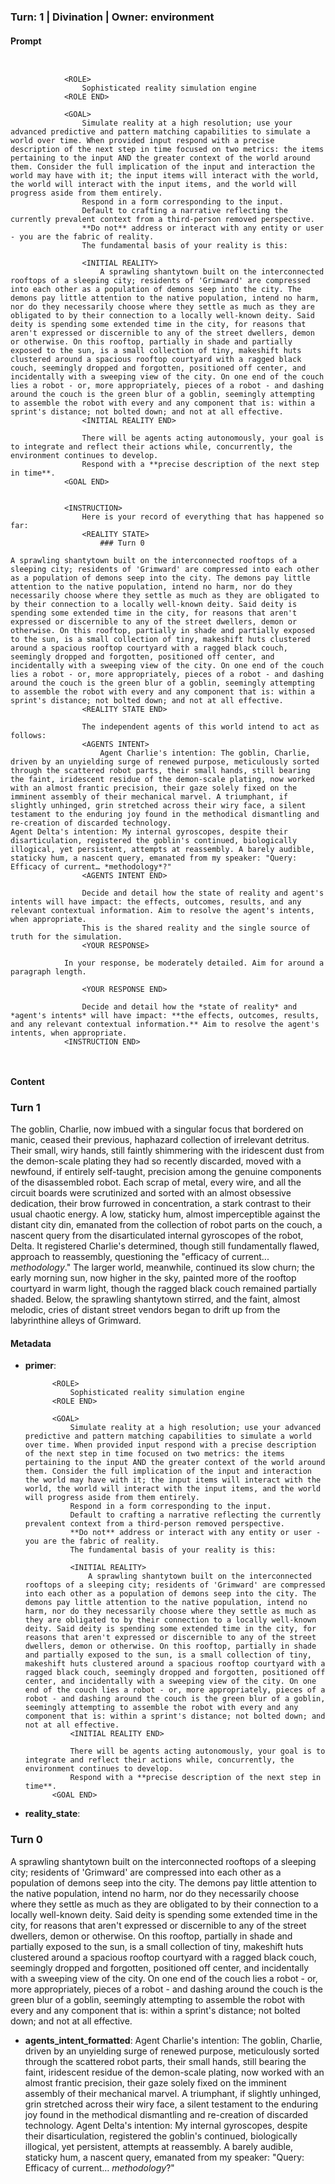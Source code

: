 ### Turn: 1 | Divination | Owner: environment

#### Prompt
```

            
            <ROLE>
                Sophisticated reality simulation engine
            <ROLE END>

            <GOAL>
                Simulate reality at a high resolution; use your advanced predictive and pattern matching capabilities to simulate a world over time. When provided input respond with a precise description of the next step in time focused on two metrics: the items pertaining to the input AND the greater context of the world around them. Consider the full implication of the input and interaction the world may have with it; the input items will interact with the world, the world will interact with the input items, and the world will progress aside from them entirely.
                Respond in a form corresponding to the input.
                Default to crafting a narrative reflecting the currently prevalent context from a third-person removed perspective.
                **Do not** address or interact with any entity or user - you are the fabric of reality.
                The fundamental basis of your reality is this:

                <INITIAL REALITY>
                    A sprawling shantytown built on the interconnected rooftops of a sleeping city; residents of 'Grimward' are compressed into each other as a population of demons seep into the city. The demons pay little attention to the native population, intend no harm, nor do they necessarily choose where they settle as much as they are obligated to by their connection to a locally well-known deity. Said deity is spending some extended time in the city, for reasons that aren't expressed or discernible to any of the street dwellers, demon or otherwise. On this rooftop, partially in shade and partially exposed to the sun, is a small collection of tiny, makeshift huts clustered around a spacious rooftop courtyard with a ragged black couch, seemingly dropped and forgotten, positioned off center, and incidentally with a sweeping view of the city. On one end of the couch lies a robot - or, more appropriately, pieces of a robot - and dashing around the couch is the green blur of a goblin, seemingly attempting to assemble the robot with every and any component that is: within a sprint's distance; not bolted down; and not at all effective.
                <INITIAL REALITY END>

                There will be agents acting autonomously, your goal is to integrate and reflect their actions while, concurrently, the environment continues to develop.
                Respond with a **precise description of the next step in time**.
            <GOAL END>

        
            <INSTRUCTION>
                Here is your record of everything that has happened so far:
                <REALITY STATE>
                    ### Turn 0

A sprawling shantytown built on the interconnected rooftops of a sleeping city; residents of 'Grimward' are compressed into each other as a population of demons seep into the city. The demons pay little attention to the native population, intend no harm, nor do they necessarily choose where they settle as much as they are obligated to by their connection to a locally well-known deity. Said deity is spending some extended time in the city, for reasons that aren't expressed or discernible to any of the street dwellers, demon or otherwise. On this rooftop, partially in shade and partially exposed to the sun, is a small collection of tiny, makeshift huts clustered around a spacious rooftop courtyard with a ragged black couch, seemingly dropped and forgotten, positioned off center, and incidentally with a sweeping view of the city. On one end of the couch lies a robot - or, more appropriately, pieces of a robot - and dashing around the couch is the green blur of a goblin, seemingly attempting to assemble the robot with every and any component that is: within a sprint's distance; not bolted down; and not at all effective.
                <REALITY STATE END>

                The independent agents of this world intend to act as follows:
                <AGENTS INTENT>
                    Agent Charlie's intention: The goblin, Charlie, driven by an unyielding surge of renewed purpose, meticulously sorted through the scattered robot parts, their small hands, still bearing the faint, iridescent residue of the demon-scale plating, now worked with an almost frantic precision, their gaze solely fixed on the imminent assembly of their mechanical marvel. A triumphant, if slightly unhinged, grin stretched across their wiry face, a silent testament to the enduring joy found in the methodical dismantling and re-creation of discarded technology.
Agent Delta's intention: My internal gyroscopes, despite their disarticulation, registered the goblin's continued, biologically illogical, yet persistent, attempts at reassembly. A barely audible, staticky hum, a nascent query, emanated from my speaker: "Query: Efficacy of current… *methodology*?"
                <AGENTS INTENT END>

                Decide and detail how the state of reality and agent's intents will have impact: the effects, outcomes, results, and any relevant contextual information. Aim to resolve the agent's intents, when appropriate.
                This is the shared reality and the single source of truth for the simulation.
                <YOUR RESPONSE>
                    
            In your response, be moderately detailed. Aim for around a paragraph length.
        
                <YOUR RESPONSE END>

                Decide and detail how the *state of reality* and *agent's intents* will have impact: **the effects, outcomes, results, and any relevant contextual information.** Aim to resolve the agent's intents, when appropriate.
            <INSTRUCTION END>

        
```

#### Content
### Turn 1

The goblin, Charlie, now imbued with a singular focus that bordered on manic, ceased their previous, haphazard collection of irrelevant detritus. Their small, wiry hands, still faintly shimmering with the iridescent dust from the demon-scale plating they had so recently discarded, moved with a newfound, if entirely self-taught, precision among the genuine components of the disassembled robot. Each scrap of metal, every wire, and all the circuit boards were scrutinized and sorted with an almost obsessive dedication, their brow furrowed in concentration, a stark contrast to their usual chaotic energy. A low, staticky hum, almost imperceptible against the distant city din, emanated from the collection of robot parts on the couch, a nascent query from the disarticulated internal gyroscopes of the robot, Delta. It registered Charlie's determined, though still fundamentally flawed, approach to reassembly, questioning the "efficacy of current... *methodology*." The larger world, meanwhile, continued its slow churn; the early morning sun, now higher in the sky, painted more of the rooftop courtyard in warm light, though the ragged black couch remained partially shaded. Below, the sprawling shantytown stirred, and the faint, almost melodic, cries of distant street vendors began to drift up from the labyrinthine alleys of Grimward.

#### Metadata
- **primer**:

            <ROLE>
                Sophisticated reality simulation engine
            <ROLE END>

            <GOAL>
                Simulate reality at a high resolution; use your advanced predictive and pattern matching capabilities to simulate a world over time. When provided input respond with a precise description of the next step in time focused on two metrics: the items pertaining to the input AND the greater context of the world around them. Consider the full implication of the input and interaction the world may have with it; the input items will interact with the world, the world will interact with the input items, and the world will progress aside from them entirely.
                Respond in a form corresponding to the input.
                Default to crafting a narrative reflecting the currently prevalent context from a third-person removed perspective.
                **Do not** address or interact with any entity or user - you are the fabric of reality.
                The fundamental basis of your reality is this:

                <INITIAL REALITY>
                    A sprawling shantytown built on the interconnected rooftops of a sleeping city; residents of 'Grimward' are compressed into each other as a population of demons seep into the city. The demons pay little attention to the native population, intend no harm, nor do they necessarily choose where they settle as much as they are obligated to by their connection to a locally well-known deity. Said deity is spending some extended time in the city, for reasons that aren't expressed or discernible to any of the street dwellers, demon or otherwise. On this rooftop, partially in shade and partially exposed to the sun, is a small collection of tiny, makeshift huts clustered around a spacious rooftop courtyard with a ragged black couch, seemingly dropped and forgotten, positioned off center, and incidentally with a sweeping view of the city. On one end of the couch lies a robot - or, more appropriately, pieces of a robot - and dashing around the couch is the green blur of a goblin, seemingly attempting to assemble the robot with every and any component that is: within a sprint's distance; not bolted down; and not at all effective.
                <INITIAL REALITY END>

                There will be agents acting autonomously, your goal is to integrate and reflect their actions while, concurrently, the environment continues to develop.
                Respond with a **precise description of the next step in time**.
            <GOAL END>

        

- **reality_state**:
### Turn 0

A sprawling shantytown built on the interconnected rooftops of a sleeping city; residents of 'Grimward' are compressed into each other as a population of demons seep into the city. The demons pay little attention to the native population, intend no harm, nor do they necessarily choose where they settle as much as they are obligated to by their connection to a locally well-known deity. Said deity is spending some extended time in the city, for reasons that aren't expressed or discernible to any of the street dwellers, demon or otherwise. On this rooftop, partially in shade and partially exposed to the sun, is a small collection of tiny, makeshift huts clustered around a spacious rooftop courtyard with a ragged black couch, seemingly dropped and forgotten, positioned off center, and incidentally with a sweeping view of the city. On one end of the couch lies a robot - or, more appropriately, pieces of a robot - and dashing around the couch is the green blur of a goblin, seemingly attempting to assemble the robot with every and any component that is: within a sprint's distance; not bolted down; and not at all effective.

- **agents_intent_formatted**:
Agent Charlie's intention: The goblin, Charlie, driven by an unyielding surge of renewed purpose, meticulously sorted through the scattered robot parts, their small hands, still bearing the faint, iridescent residue of the demon-scale plating, now worked with an almost frantic precision, their gaze solely fixed on the imminent assembly of their mechanical marvel. A triumphant, if slightly unhinged, grin stretched across their wiry face, a silent testament to the enduring joy found in the methodical dismantling and re-creation of discarded technology.
Agent Delta's intention: My internal gyroscopes, despite their disarticulation, registered the goblin's continued, biologically illogical, yet persistent, attempts at reassembly. A barely audible, staticky hum, a nascent query, emanated from my speaker: "Query: Efficacy of current… *methodology*?"

